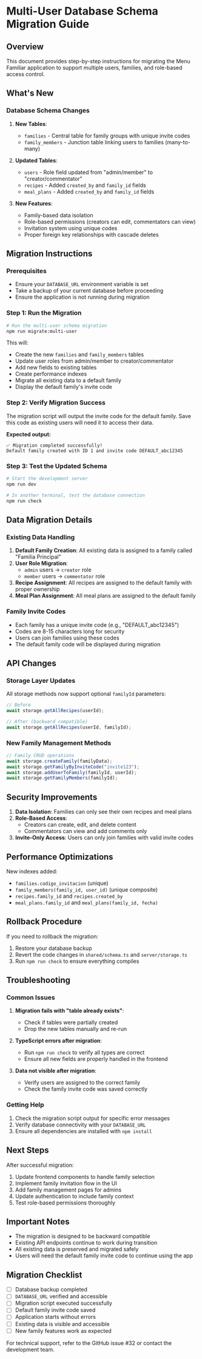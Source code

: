 # Multi-User Database Schema Migration Guide

## Overview

This document provides step-by-step instructions for migrating the Menu Familiar application to support multiple users, families, and role-based access control.

## What's New

### Database Schema Changes

1. **New Tables**:
   - `families` - Central table for family groups with unique invite codes
   - `family_members` - Junction table linking users to families (many-to-many)

2. **Updated Tables**:
   - `users` - Role field updated from "admin/member" to "creator/commentator"
   - `recipes` - Added `created_by` and `family_id` fields
   - `meal_plans` - Added `created_by` and `family_id` fields

3. **New Features**:
   - Family-based data isolation
   - Role-based permissions (creators can edit, commentators can view)
   - Invitation system using unique codes
   - Proper foreign key relationships with cascade deletes

## Migration Instructions

### Prerequisites

- Ensure your `DATABASE_URL` environment variable is set
- Take a backup of your current database before proceeding
- Ensure the application is not running during migration

### Step 1: Run the Migration

```bash
# Run the multi-user schema migration
npm run migrate:multi-user
```

This will:
- Create the new `families` and `family_members` tables
- Update user roles from admin/member to creator/commentator  
- Add new fields to existing tables
- Create performance indexes
- Migrate all existing data to a default family
- Display the default family's invite code

### Step 2: Verify Migration Success

The migration script will output the invite code for the default family. Save this code as existing users will need it to access their data.

**Expected output:**
```
✅ Migration completed successfully!
Default family created with ID 1 and invite code DEFAULT_abc12345
```

### Step 3: Test the Updated Schema

```bash
# Start the development server
npm run dev

# In another terminal, test the database connection
npm run check
```

## Data Migration Details

### Existing Data Handling

1. **Default Family Creation**: All existing data is assigned to a family called "Familia Principal"
2. **User Role Migration**: 
   - `admin` users → `creator` role
   - `member` users → `commentator` role
3. **Recipe Assignment**: All recipes are assigned to the default family with proper ownership
4. **Meal Plan Assignment**: All meal plans are assigned to the default family

### Family Invite Codes

- Each family has a unique invite code (e.g., "DEFAULT_abc12345")
- Codes are 8-15 characters long for security
- Users can join families using these codes
- The default family code will be displayed during migration

## API Changes

### Storage Layer Updates

All storage methods now support optional `familyId` parameters:

```typescript
// Before
await storage.getAllRecipes(userId);

// After (backward compatible)
await storage.getAllRecipes(userId, familyId);
```

### New Family Management Methods

```typescript
// Family CRUD operations
await storage.createFamily(familyData);
await storage.getFamilyByInviteCode("invite123");
await storage.addUserToFamily(familyId, userId);
await storage.getFamilyMembers(familyId);
```

## Security Improvements

1. **Data Isolation**: Families can only see their own recipes and meal plans
2. **Role-Based Access**: 
   - Creators can create, edit, and delete content
   - Commentators can view and add comments only
3. **Invite-Only Access**: Users can only join families with valid invite codes

## Performance Optimizations

New indexes added:
- `families.codigo_invitacion` (unique)
- `family_members(family_id, user_id)` (unique composite)
- `recipes.family_id` and `recipes.created_by`
- `meal_plans.family_id` and `meal_plans(family_id, fecha)`

## Rollback Procedure

If you need to rollback the migration:

1. Restore your database backup
2. Revert the code changes in `shared/schema.ts` and `server/storage.ts`
3. Run `npm run check` to ensure everything compiles

## Troubleshooting

### Common Issues

1. **Migration fails with "table already exists"**:
   - Check if tables were partially created
   - Drop the new tables manually and re-run

2. **TypeScript errors after migration**:
   - Run `npm run check` to verify all types are correct
   - Ensure all new fields are properly handled in the frontend

3. **Data not visible after migration**:
   - Verify users are assigned to the correct family
   - Check the family invite code was saved correctly

### Getting Help

1. Check the migration script output for specific error messages
2. Verify database connectivity with your `DATABASE_URL`
3. Ensure all dependencies are installed with `npm install`

## Next Steps

After successful migration:

1. Update frontend components to handle family selection
2. Implement family invitation flow in the UI
3. Add family management pages for admins
4. Update authentication to include family context
5. Test role-based permissions thoroughly

## Important Notes

- The migration is designed to be backward compatible
- Existing API endpoints continue to work during transition
- All existing data is preserved and migrated safely
- Users will need the default family invite code to continue using the app

## Migration Checklist

- [ ] Database backup completed
- [ ] `DATABASE_URL` verified and accessible
- [ ] Migration script executed successfully
- [ ] Default family invite code saved
- [ ] Application starts without errors
- [ ] Existing data is visible and accessible
- [ ] New family features work as expected

For technical support, refer to the GitHub issue #32 or contact the development team.